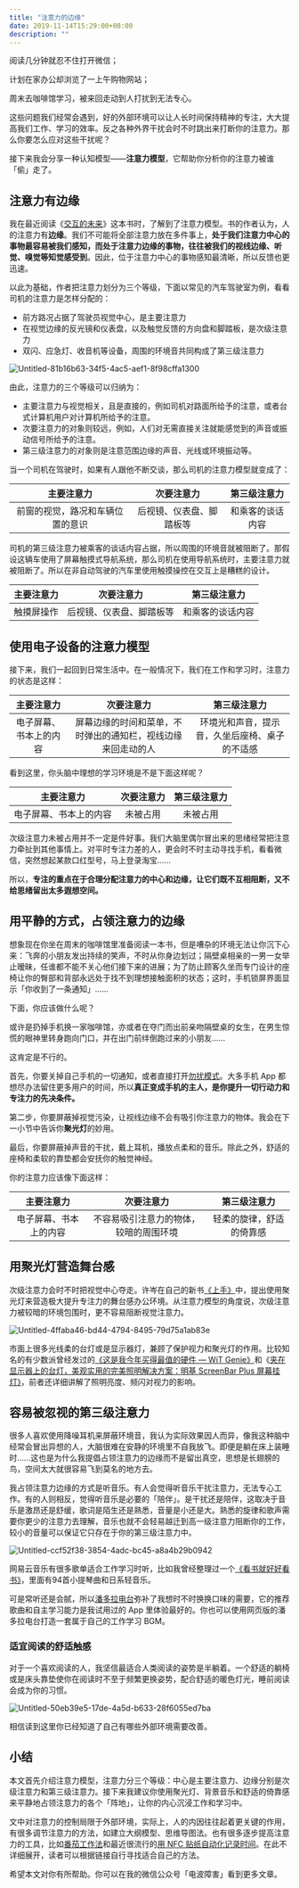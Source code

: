 ```yaml
---
title: "注意力的边缘"
date: 2019-11-14T15:29:00+08:00
description: ""
---
```




阅读几分钟就忍不住打开微信；

计划在家办公却浏览了一上午购物网站；

周末去咖啡馆学习，被来回走动到人打扰到无法专心。

这些问题我们经常会遇到，好的外部环境可以让人长时间保持精神的专注，大大提高我们工作、学习的效率。反之各种外界干扰会时不时跳出来打断你的注意力。那么你要怎么应对这些干扰呢？

接下来我会分享一种认知模型——**注意力模型**，它帮助你分析你的注意力被谁「偷」走了。

## 注意力有边缘

我在最近阅读《[交互的未来](https://book.douban.com/subject/27133266/)》这本书时，了解到了注意力模型。书的作者认为，人的注意力有**边缘**。我们不可能将全部注意力放在多件事上，**处于我们注意力中心的事物最容易被我们感知，而处于注意力边缘的事物，往往被我们的视线边缘、听觉、嗅觉等知觉感受到**。因此，位于注意力中心的事物感知最清晰，所以反馈也更迅速。

以此为基础，作者把注意力划分为三个等级，下面以常见的汽车驾驶室为例，看看司机的注意力是怎样分配的：

- 前方路况占据了驾驶员视觉中心，是主要注意力
- 在视觉边缘的反光镜和仪表盘，以及触觉反馈的方向盘和脚踏板，是次级注意力
- 双闪、应急灯、收音机等设备，周围的环境音共同构成了第三级注意力

![Untitled-81b16b63-34f5-4ac5-aef1-8f98cffa1300](https://tva1.sinaimg.cn/large/006y8mN6gy1g8coq07izhj30zm0mah8s.jpg)

由此，注意力的三个等级可以归纳为：

- 主要注意力与视觉相关，且是直接的，例如司机对路面所给予的注意，或者台式计算机用户对计算机所给予的注意。
- 次要注意力的对象则较远，例如，人们对无需直接关注就能感觉到的声音或振动信号所给予的注意。
- 第三级注意力的对象则是注意范围边缘的声音、光线或环境振动等。

当一个司机在驾驶时，如果有人跟他不断交谈，那么司机的注意力模型就变成了：

|            主要注意力            |        次要注意力        |   第三级注意力   |
| :------------------------------: | :----------------------: | :--------------: |
| 前窗的视觉，路况和车辆位置的意识 | 后视镜、仪表盘、脚踏板等 | 和乘客的谈话内容 |

司机的第三级注意力被乘客的谈话内容占据，所以周围的环境音就被阻断了。那假设这辆车使用了屏幕触摸式导航系统，那么司机在使用导航系统时，主要注意力就被阻断了。所以在非自动驾驶的汽车里使用触摸操控在交互上是糟糕的设计。

| 主要注意力 |        次要注意力        |   第三级注意力   |
| :--------: | :----------------------: | :--------------: |
| 触摸屏操作 | 后视镜、仪表盘、脚踏板等 | 和乘客的谈话内容 |

## 使用电子设备的注意力模型

接下来，我们一起回到日常生活中。在一般情况下，我们在工作和学习时，注意力的状态是这样：

|       主要注意力       |                          次要注意力                          |                  第三级注意力                  |
| :--------------------: | :----------------------------------------------------------: | :--------------------------------------------: |
| 电子屏幕、书本上的内容 | 屏幕边缘的时间和菜单，不时弹出的通知栏，视线边缘来回走动的人 | 环境光和声音，提示音，久坐后座椅、桌子的不适感 |

看到这里，你头脑中理想的学习环境是不是下面这样呢？

|       主要注意力       | 次要注意力 | 第三级注意力 |
| :--------------------: | :--------: | :----------: |
| 电子屏幕、书本上的内容 |  未被占用  |   未被占用   |

次级注意力未被占用并不一定是件好事。我们大脑里偶尔冒出来的思绪经常把注意力牵扯到其他事情上。对平时专注力差的人，更会时不时主动寻找手机，看看微信，突然想起某款口红型号，马上登录淘宝……

所以，**专注的重点在于合理分配注意力的中心和边缘，让它们既不互相阻断，又不给思绪留出太多遐想空间。**

## 用平静的方式，占领注意力的边缘

想象现在你坐在周末的咖啡馆里准备阅读一本书，但是嘈杂的环境无法让你沉下心来：飞奔的小朋友发出持续的笑声，不时从你身边划过；隔壁桌相亲的一男一女举止暧昧，任谁都不能不关心他们接下来的进展；为了防止顾客久坐而专门设计的座椅让你的臀部和背部永远处于找不到理想接触面积的状态；这时，手机锁屏界面显示「你收到了一条通知」……

下面，你应该做什么呢？

或许是扔掉手机换一家咖啡馆，亦或者在夺门而出前亲吻隔壁桌的女生，在男生惊慌的眼神里转身跑向门口，并在出门前绊倒跑过来的小朋友……

这肯定是不行的。

首先，你要关掉自己手机的一切通知，或者直接打开[勿扰模式](https://support.apple.com/zh-cn/HT204321)。大多手机 App 都想尽办法留住更多用户的时间，所以**真正变成手机的主人，是你提升一切行动力和专注力的先决条件。**

第二步，你要屏蔽掉视觉污染，让视线边缘不会有吸引你注意力的物体。我会在下一小节中告诉你**聚光灯**的妙用。

最后，你要屏蔽掉声音的干扰，戴上耳机，播放点柔和的音乐。除此之外，舒适的座椅和柔软的靠垫都会安抚你的触觉神经。

你的注意力应该像下面这样：

|       主要注意力       |               次要注意力               |       第三级注意力       |
| :--------------------: | :------------------------------------: | :----------------------: |
| 电子屏幕、书本上的内容 | 不容易吸引注意力的物体，较暗的周围环境 | 轻柔的旋律，舒适的倚靠感 |

## 用聚光灯营造舞台感

次级注意力会时不时把视觉中心夺走。许岑在自己的新书[《上手》](https://book.douban.com/subject/34464459/)中，提出使用聚光灯来营造极大提升专注力的舞台感办公环境。从注意力模型的角度说，次级注意力被较暗的环境包围时，更不容易阻断视觉注意力。

![Untitled-4ffaba46-bd44-4794-8495-79d75a1ab83e](https://tva1.sinaimg.cn/large/006y8mN6gy1g8covpkgpsj30v40ite2e.jpg)

市面上很多光线柔的台灯或是显示器灯，兼顾了保护视力和聚光灯的作用。比较知名的有少数派曾经发过的[《这是我今年买得最值的硬件 — WiT Genie》](https://sspai.com/post/43034)和《[夹在显示器上的台灯，美观实用的完美照明解决方案：明基 ScreenBar Plus 屏幕挂灯》](https://sspai.com/post/45870)，前者还详细讲解了照明亮度、频闪对视力的影响。

## 容易被忽视的第三级注意力

很多人喜欢使用降噪耳机来屏蔽环境音，我认为实际效果因人而异，像我这种脑中经常会冒出异想的人，大脑很难在安静的环境里不自我放飞。即便是躺在床上装睡时……这也是为什么我提倡占领注意力的边缘而不是留出真空，思想是长翅膀的鸟，空间太大就很容易飞到莫名的地方去。

我占领注意力边缘的方式是听音乐。有人会觉得听音乐干扰注意力，无法专心工作。有的人则相反，觉得听音乐是必要的「陪伴」。是干扰还是陪伴，这取决于音乐是激昂还是舒缓，歌词是陌生还是熟悉，音量是小还是大。熟悉的旋律和歌声需要你更少的注意力去理解，音乐也就不会轻易越迁到高一级注意力阻断你的工作，较小的音量可以保证它只存在于你的第三级注意力中。

![Untitled-ccf52f38-3854-4adc-bc45-a8a4b29b0942](https://tva1.sinaimg.cn/large/006y8mN6gy1g8cow0ac1uj319f0u0txh.jpg)

网易云音乐有很多歌单适合工作学习时听，比如我曾经整理过一个[《看书就好好看书》](http://music.163.com/playlist/133513964/131429/?userid=131429)，里面有94首小提琴曲和日系轻音乐。

可是常听还是会腻，所以[潘多拉电台](https://www.pandora.com)弥补了我想时不时换换口味的需要，它的推荐歌曲和自主学习能力是我试用过的 App 里体验最好的。你也可以使用网页版的潘多拉电台打造一套属于自己的工作学习 BGM。

### 适宜阅读的舒适触感

对于一个喜欢阅读的人，我坚信最适合人类阅读的姿势是半躺着。一个舒适的躺椅或是床头靠垫使你在阅读时不至于频繁更换姿势，配合舒适的暖色灯光，睡前阅读会成为你的习惯。

![Untitled-50eb39e5-17de-4a5d-b633-28f6055ed7ba](https://tva1.sinaimg.cn/large/006y8mN6gy1g8cow6h8mnj30u00u0x6r.jpg)

相信读到这里你已经知道了自己有哪些外部环境需要改善。

## 小结

本文首先介绍注意力模型，注意力分三个等级：中心是主要注意力、边缘分别是次级注意力和第三级注意力。接下来我建议你使用聚光灯、背景音乐和舒适的倚靠感来平静地占领注意力的各个「阵地」，让你的内心沉浸工作和学习中。

文中对注意力的控制局限于外部环境，实际上，人的内因往往起着更关键的作用，有很多调节注意力的方法，如建立大纲模型、思维导图法。也有很多逐步提高注意力的工具，比如[番茄工作法](https://zh.wikipedia.org/zh-hans/%E7%95%AA%E8%8C%84%E5%B7%A5%E4%BD%9C%E6%B3%95)和最近很流行的[用 NFC 贴纸自动化记录时间](https://sspai.com/post/56866)。在此不详细展开，读者可以根据链接自行寻找适合自己的方法。

希望本文对你有所帮助。你可以在我的微信公众号「电波障害」看到更多文章。